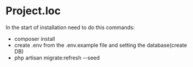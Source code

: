 # Project.loc

In the start of installation need to do this commands:
- composer install
- create .env from the .env.example file and setting the database(create DB)
- php artisan migrate:refresh --seed